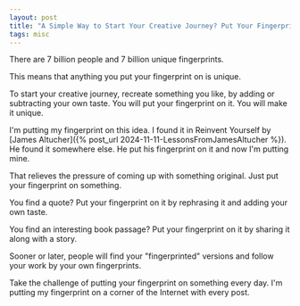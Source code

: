 ```yaml
---
layout: post
title: "A Simple Way to Start Your Creative Journey? Put Your Fingerprint on Something Every Day"
tags: misc
---
```


There are 7 billion people and 7 billion unique fingerprints.

This means that anything you put your fingerprint on is unique.

To start your creative journey, recreate something you like, by adding or subtracting your own taste. You will put your fingerprint on it. You will make it unique.

I'm putting my fingerprint on this idea. I found it in Reinvent Yourself by [James Altucher]({% post_url 2024-11-11-LessonsFromJamesAltucher %}). He found it somewhere else. He put his fingerprint on it and now I'm putting mine.

That relieves the pressure of coming up with something original. Just put your fingerprint on something.

You find a quote? Put your fingerprint on it by rephrasing it and adding your own taste.

You find an interesting book passage? Put your fingerprint on it by sharing it along with a story.

Sooner or later, people will find your "fingerprinted" versions and follow your work by your own fingerprints.

Take the challenge of putting your fingerprint on something every day. I'm putting my fingerprint on a corner of the Internet with every post.
